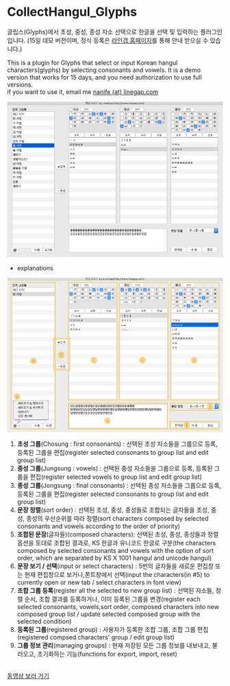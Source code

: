 # CollectHangul_Glyphs
글립스(Glyphs)에서 초성, 중성, 종성 자소 선택으로 한글을 선택 및 입력하는 플러그인입니다.
(15일 데모 버전이며, 정식 등록은 <a href="http://www.linegap.com/portfolio-items/collect-hangul-in-glyphs/">라인갭 홈페이지</a>를 통해 안내 받으실 수 있습니다.)

This is a plugin for Glyphs that select or input Korean hangul characters(glyphs) by selecting consonants and vowels. It is a demo version that works for 15 days, and you need authorization to use full versions.<br>if you want to use it, email me <a href="mailto:nanife@linegap.com">nanife (at) linegap.com</a>

![mainView00](./mainView.png)


* explanations

![mainView01](./mainView-1.png)

1. <b>초성 그룹</b>(Chosung : first consonants) : 선택된 초성 자소들을 그룹으로 등록, 등록된 그룹을 편집(register selected consonants to group list and edit group list)
2. <b>중성 그룹</b>(Jungsung : vowels) : 선택된 중성 자소들을 그룹으로 등록, 등록된 그룹을 편집(register selected vowels to group list and edit group list)
3. <b>종성 그룹</b>(Jongsung : final consonants) : 선택된 종성 자소들을 그룹으로 등록, 등록된 그룹을 편집(register selected consonants to group list and edit group list)
4. <b>문장 정렬</b>(sort order) : 선택된 초성, 중성, 종성들로 조합되는 글자들을 초성, 중성, 종성의 우선순위를 따라 정렬(sort characters composed by selected consonants and vowels according to the order of priority)
5. <b>조합된 문장</b>(글자들)(composed characters): 선택된 초성, 중성, 종성들과 정렬 옵션을 토대로 조합된 결과로, KS 한글과 유니코드 한글로 구분(the characters composed by selected consonants and vowels with the option of sort order, which are separated by KS X 1001 hangul and unicode hangul)
6. <b>문장 보기 / 선택</b>(input or select characters) : 5번의 글자들을 새로운 편집창 또는 현재 편집창으로 보거나,폰트창에서 선택(input the characters(in #5) to currently open or new tab / select characters in font view)
7. <b>조합 그룹 등록</b>(register all the selected to new group list) : 선택된 자소들, 정렬 순서, 조합 결과를 등록하거나, 이미 등록된 그룹을 변경(register each selected consonants, vowels,sort order, composed characters into new composed group list / update selected composed group with the selected condition)
8. <b>등록된 그룹</b>(registered group) : 사용자가 등록한 조합 그룹, 조합 그룹 편집(registered compsed characters' group / edit group list)
9. <b>그룹 정보 관리</b>(managing groups) : 현재 저장된 모든 그룹 정보를 내보내고, 불러오고, 초기화하는 기능(functions for export, import, reset)

<br>
<a href="https://youtu.be/eIovjJScv74">동영상 보러 가기</a>